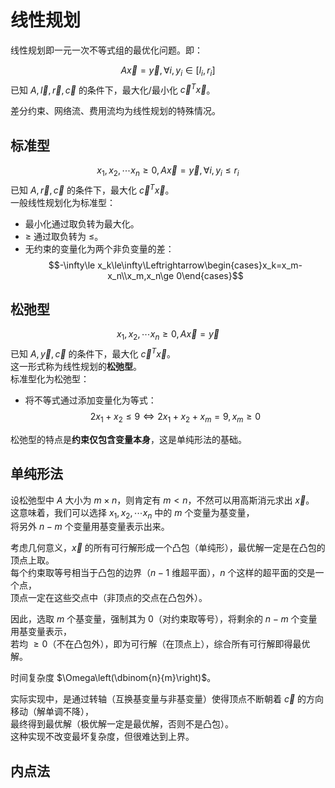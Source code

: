 # 线性规划
线性规划即一元一次不等式组的最优化问题。即：

$$A\vec{x}=\vec{y},\forall i,y_i\in[l_i,r_i]$$
已知 $A,\vec{l},\vec{r},\vec{c}$ 的条件下，最大化/最小化 $\vec{c}^T\vec{x}$。

差分约束、网络流、费用流均为线性规划的特殊情况。
## 标准型
$$x_1,x_2,\cdots x_n\ge 0,A\vec{x}=\vec{y},\forall i,y_i\le r_i$$
已知 $A,\vec{r},\vec{c}$ 的条件下，最大化 $\vec{c}^T\vec{x}$。  
一般线性规划化为标准型：
- 最小化通过取负转为最大化。 
- $\ge$ 通过取负转为 $\le$。
- 无约束的变量化为两个非负变量的差：
  $$-\infty\le x_k\le\infty\Leftrightarrow\begin{cases}x_k=x_m-x_n\\x_m,x_n\ge 0\end{cases}$$
## 松弛型
$$x_1,x_2,\cdots x_n\ge 0,A\vec{x}=\vec{y}$$
已知 $A,\vec{y},\vec{c}$ 的条件下，最大化 $\vec{c}^T\vec{x}$。  
这一形式称为线性规划的**松弛型**。  
标准型化为松弛型：
- 将不等式通过添加变量化为等式：
  $$2x_1+x_2\le 9\Leftrightarrow 2x_1+x_2+x_m=9,x_m\ge 0$$

松弛型的特点是**约束仅包含变量本身**，这是单纯形法的基础。

## 单纯形法
设松弛型中 $A$ 大小为 $m\times n$，则肯定有 $m<n$，不然可以用高斯消元求出 $\vec{x}$。  
这意味着，我们可以选择 $x_1,x_2,\cdots x_n$ 中的 $m$ 个变量为基变量，  
将另外 $n-m$ 个变量用基变量表示出来。

考虑几何意义，$\vec{x}$ 的所有可行解形成一个凸包（单纯形），最优解一定是在凸包的顶点上取。  
每个约束取等号相当于凸包的边界（$n-1$ 维超平面），$n$ 个这样的超平面的交是一个点，  
顶点一定在这些交点中（非顶点的交点在凸包外）。

因此，选取 $m$ 个基变量，强制其为 $0$（对约束取等号），将剩余的 $n-m$ 个变量用基变量表示，  
若均 $\ge 0$（不在凸包外），即为可行解（在顶点上），综合所有可行解即得最优解。

时间复杂度 $\Omega\left(\dbinom{n}{m}\right)$。

实际实现中，是通过转轴（互换基变量与非基变量）使得顶点不断朝着 $\vec{c}$ 的方向移动（解单调不降），  
最终得到最优解（极优解一定是最优解，否则不是凸包）。  
这种实现不改变最坏复杂度，但很难达到上界。 

## 内点法
```cpp

```

